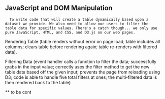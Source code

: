 ## JavaScript and DOM Manipulation

      To write code that will create a table dynamically based upon a dataset we provide. We also need to allow our users to filter the table data for specific values. There's a catch though... we only use pure JavaScript, HTML, and CSS, and D3.js on our web pages. 

Rendering Table (table renders without error on page load; table includes all columns; clears table before rendering again; table re-renders with filtered data).

Filtering Data (event handler calls a function to filter the data; successfully grabs in the input value; correctly uses the filter method to get the new table data based off the given input; prevents the page from reloading using D3; code is able to handle five total filters at ones; the multi-filtered data is then rendered back to the table)

** to be cont
